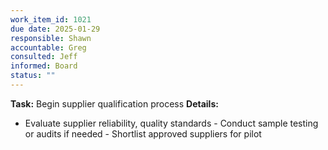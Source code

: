 ```yaml
---
work_item_id: 1021
due date: 2025-01-29
responsible: Shawn
accountable: Greg
consulted: Jeff
informed: Board
status: ""
---
```


**Task:** Begin supplier qualification process
**Details:**
- Evaluate supplier reliability, quality standards - Conduct sample testing or audits if needed - Shortlist approved suppliers for pilot
